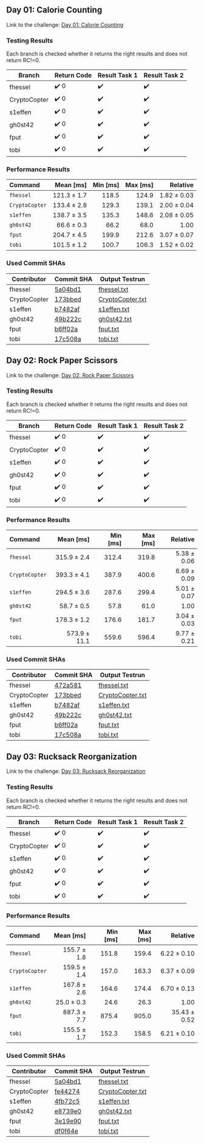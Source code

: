 ## Day 01: Calorie Counting

Link to the challenge: [Day 01: Calorie Counting](https://adventofcode.com/2022/day/1)

### Testing Results

Each branch is checked whether it returns the right results and does not return RC!=0.

| Branch | Return Code | Result Task 1 | Result Task 2 |
| ------ | ----------- | ------------- | ------------- |
| fhessel | ✔️ 0 | ✔️ | ✔️ |
| CryptoCopter | ✔️ 0 | ✔️ | ✔️ |
| s1effen | ✔️ 0 | ✔️ | ✔️ |
| gh0st42 | ✔️ 0 | ✔️ | ✔️ |
| fput | ✔️ 0 | ✔️ | ✔️ |
| tobi | ✔️ 0 | ✔️ | ✔️ |

### Performance Results

| Command | Mean [ms] | Min [ms] | Max [ms] | Relative |
|:---|---:|---:|---:|---:|
| `fhessel` | 121.3 ± 1.7 | 118.5 | 124.9 | 1.82 ± 0.03 |
| `CryptoCopter` | 133.4 ± 2.8 | 129.3 | 139.1 | 2.00 ± 0.04 |
| `s1effen` | 138.7 ± 3.5 | 135.3 | 148.6 | 2.08 ± 0.05 |
| `gh0st42` | 66.6 ± 0.3 | 66.2 | 68.0 | 1.00 |
| `fput` | 204.7 ± 4.5 | 199.9 | 212.6 | 3.07 ± 0.07 |
| `tobi` | 101.5 ± 1.2 | 100.7 | 106.3 | 1.52 ± 0.02 |


### Used Commit SHAs

| Contributor | Commit SHA | Output Testrun |
| ----------- | ---------- | -------------- |
| fhessel | [5a04bd1](https://github.com/LOEWE-emergenCITY/AdventOfCode2022/tree/5a04bd105e40881b26fbf3965436e0414844e8a0/01) | [fhessel.txt](01/fhessel.txt) |
| CryptoCopter | [173bbed](https://github.com/LOEWE-emergenCITY/AdventOfCode2022/tree/173bbed88e454ffe99546b85ccf6c3f35bae991a/01) | [CryptoCopter.txt](01/CryptoCopter.txt) |
| s1effen | [b7482af](https://github.com/LOEWE-emergenCITY/AdventOfCode2022/tree/b7482af63033f261e25bcc5c81726bdf4e6a079c/01) | [s1effen.txt](01/s1effen.txt) |
| gh0st42 | [49b222c](https://github.com/LOEWE-emergenCITY/AdventOfCode2022/tree/49b222ce63e9c2e7d0561602450b394fadf44f90/01) | [gh0st42.txt](01/gh0st42.txt) |
| fput | [b6ff02a](https://github.com/LOEWE-emergenCITY/AdventOfCode2022/tree/b6ff02a8fff163845b93428289c8dd2ab6f422da/01) | [fput.txt](01/fput.txt) |
| tobi | [17c508a](https://github.com/LOEWE-emergenCITY/AdventOfCode2022/tree/17c508a8638df9bf9fdc06dd25a69f131af5f9aa/01) | [tobi.txt](01/tobi.txt) |


## Day 02: Rock Paper Scissors

Link to the challenge: [Day 02: Rock Paper Scissors](https://adventofcode.com/2022/day/2)

### Testing Results

Each branch is checked whether it returns the right results and does not return RC!=0.

| Branch | Return Code | Result Task 1 | Result Task 2 |
| ------ | ----------- | ------------- | ------------- |
| fhessel | ✔️ 0 | ✔️ | ✔️ |
| CryptoCopter | ✔️ 0 | ✔️ | ✔️ |
| s1effen | ✔️ 0 | ✔️ | ✔️ |
| gh0st42 | ✔️ 0 | ✔️ | ✔️ |
| fput | ✔️ 0 | ✔️ | ✔️ |
| tobi | ✔️ 0 | ✔️ | ✔️ |

### Performance Results

| Command | Mean [ms] | Min [ms] | Max [ms] | Relative |
|:---|---:|---:|---:|---:|
| `fhessel` | 315.9 ± 2.4 | 312.4 | 319.8 | 5.38 ± 0.06 |
| `CryptoCopter` | 393.3 ± 4.1 | 387.9 | 400.6 | 6.69 ± 0.09 |
| `s1effen` | 294.5 ± 3.6 | 287.6 | 299.4 | 5.01 ± 0.07 |
| `gh0st42` | 58.7 ± 0.5 | 57.8 | 61.0 | 1.00 |
| `fput` | 178.3 ± 1.2 | 176.6 | 181.7 | 3.04 ± 0.03 |
| `tobi` | 573.9 ± 11.1 | 559.6 | 596.4 | 9.77 ± 0.21 |


### Used Commit SHAs

| Contributor | Commit SHA | Output Testrun |
| ----------- | ---------- | -------------- |
| fhessel | [472a581](https://github.com/LOEWE-emergenCITY/AdventOfCode2022/tree/472a581f31d48a51ff8be79b5fac986e0e9dc3f5/02) | [fhessel.txt](02/fhessel.txt) |
| CryptoCopter | [173bbed](https://github.com/LOEWE-emergenCITY/AdventOfCode2022/tree/173bbed88e454ffe99546b85ccf6c3f35bae991a/02) | [CryptoCopter.txt](02/CryptoCopter.txt) |
| s1effen | [b7482af](https://github.com/LOEWE-emergenCITY/AdventOfCode2022/tree/b7482af63033f261e25bcc5c81726bdf4e6a079c/02) | [s1effen.txt](02/s1effen.txt) |
| gh0st42 | [49b222c](https://github.com/LOEWE-emergenCITY/AdventOfCode2022/tree/49b222ce63e9c2e7d0561602450b394fadf44f90/02) | [gh0st42.txt](02/gh0st42.txt) |
| fput | [b6ff02a](https://github.com/LOEWE-emergenCITY/AdventOfCode2022/tree/b6ff02a8fff163845b93428289c8dd2ab6f422da/02) | [fput.txt](02/fput.txt) |
| tobi | [17c508a](https://github.com/LOEWE-emergenCITY/AdventOfCode2022/tree/17c508a8638df9bf9fdc06dd25a69f131af5f9aa/02) | [tobi.txt](02/tobi.txt) |


## Day 03: Rucksack Reorganization

Link to the challenge: [Day 03: Rucksack Reorganization](https://adventofcode.com/2022/day/3)

### Testing Results

Each branch is checked whether it returns the right results and does not return RC!=0.

| Branch | Return Code | Result Task 1 | Result Task 2 |
| ------ | ----------- | ------------- | ------------- |
| fhessel | ✔️ 0 | ✔️ | ✔️ |
| CryptoCopter | ✔️ 0 | ✔️ | ✔️ |
| s1effen | ✔️ 0 | ✔️ | ✔️ |
| gh0st42 | ✔️ 0 | ✔️ | ✔️ |
| fput | ✔️ 0 | ✔️ | ✔️ |
| tobi | ✔️ 0 | ✔️ | ✔️ |

### Performance Results

| Command | Mean [ms] | Min [ms] | Max [ms] | Relative |
|:---|---:|---:|---:|---:|
| `fhessel` | 155.7 ± 1.8 | 151.8 | 159.4 | 6.22 ± 0.10 |
| `CryptoCopter` | 159.5 ± 1.4 | 157.0 | 163.3 | 6.37 ± 0.09 |
| `s1effen` | 167.8 ± 2.6 | 164.6 | 174.4 | 6.70 ± 0.13 |
| `gh0st42` | 25.0 ± 0.3 | 24.6 | 26.3 | 1.00 |
| `fput` | 887.3 ± 7.7 | 875.4 | 905.0 | 35.43 ± 0.52 |
| `tobi` | 155.5 ± 1.7 | 152.3 | 158.5 | 6.21 ± 0.10 |


### Used Commit SHAs

| Contributor | Commit SHA | Output Testrun |
| ----------- | ---------- | -------------- |
| fhessel | [5a04bd1](https://github.com/LOEWE-emergenCITY/AdventOfCode2022/tree/5a04bd105e40881b26fbf3965436e0414844e8a0/03) | [fhessel.txt](03/fhessel.txt) |
| CryptoCopter | [fe44274](https://github.com/LOEWE-emergenCITY/AdventOfCode2022/tree/fe442741c17afdfc3a7f83b624e591a97ab583a1/03) | [CryptoCopter.txt](03/CryptoCopter.txt) |
| s1effen | [4fb72c5](https://github.com/LOEWE-emergenCITY/AdventOfCode2022/tree/4fb72c53f9a2f0ed3e83e73fd488541f2f6a577d/03) | [s1effen.txt](03/s1effen.txt) |
| gh0st42 | [e8739e0](https://github.com/LOEWE-emergenCITY/AdventOfCode2022/tree/e8739e0be02d300cc79fb2611bb6bc3edece1b49/03) | [gh0st42.txt](03/gh0st42.txt) |
| fput | [3e19e90](https://github.com/LOEWE-emergenCITY/AdventOfCode2022/tree/3e19e907fab9e1a811356837cdd6b806e65c43cc/03) | [fput.txt](03/fput.txt) |
| tobi | [df0f64e](https://github.com/LOEWE-emergenCITY/AdventOfCode2022/tree/df0f64ecf3484070cd5653588e5d78ae7b964d55/03) | [tobi.txt](03/tobi.txt) |


